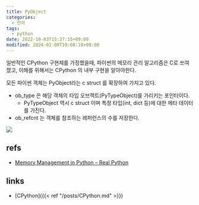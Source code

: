 ```yaml
---
title: PyObject
categories:
  - 언어
tags:
  - python
date: 2022-10-03T15:37:15+09:00
modified: 2024-01-09T10:08:18+09:00
---
```

일반적인 CPython 구현체를 가정했을때, 파이썬의 메모리 관리 알고리즘은 C로 쓰여졌고, 이해를 위해서는 CPython 의 내부 구현을 알아야한다.

모든 파이썬 객체는 PyObject라는 c struct 를 확장하여 가지고 있다. 
- ob_type 은 해당 객체의 타입 오브젝트(PyTypeObject)를 가리키는 포인터이다.
	- PyTypeObject 역시 c struct 이며 특정 타입(int, dict 등)에 대한 메타 데이터를 가진다.
- ob_refcnt 는 객체를 참조하는 레퍼런스의 수를 저장한다.

![](https://www.heurekadevs.com/upload/514-figure-1-1.png)



## refs
- [Memory Management in Python – Real Python](https://realpython.com/python-memory-management/#memory-management-from-hardware-to-software)


## links
- [CPython]({{< ref "/posts/CPython.md" >}})
